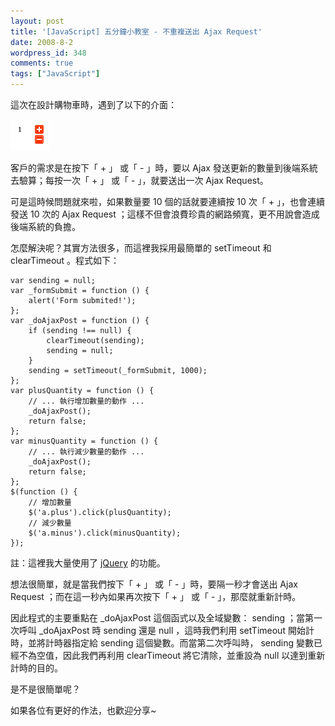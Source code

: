 ```yaml
---
layout: post
title: '[JavaScript] 五分鐘小教室 - 不重複送出 Ajax Request'
date: 2008-8-2
wordpress_id: 348
comments: true
tags: ["JavaScript"]
---
```


這次在設計購物車時，遇到了以下的介面：

![](/resources/norepeat_ajax/ajax_interface.gif)

客戶的需求是在按下「 + 」 或「 - 」時，要以 Ajax 發送更新的數量到後端系統去驗算；每按一次「 + 」 或「 - 」，就要送出一次 Ajax Request。

可是這時候問題就來啦，如果數量要 10 個的話就要連續按 10 次「 + 」，也會連續發送 10 次的 Ajax Request ；這樣不但會浪費珍貴的網路頻寬，更不用說會造成後端系統的負擔。

<!--more-->

怎麼解決呢？其實方法很多，而這裡我採用最簡單的 setTimeout 和 clearTimeout 。程式如下：

```
var sending = null;
var _formSubmit = function () {
    alert('Form submited!');
};
var _doAjaxPost = function () {
    if (sending !== null) {
        clearTimeout(sending);
        sending = null;
    }
    sending = setTimeout(_formSubmit, 1000);
};
var plusQuantity = function () {
    // ... 執行增加數量的動作 ...
    _doAjaxPost();
    return false;
};
var minusQuantity = function () {
    // ... 執行減少數量的動作 ...
    _doAjaxPost();
    return false;
};
$(function () {
    // 增加數量
    $('a.plus').click(plusQuantity);
    // 減少數量
    $('a.minus').click(minusQuantity);
});

```

註：這裡我大量使用了 [jQuery](http://jquery.com/) 的功能。

想法很簡單，就是當我們按下「 + 」 或「 - 」時，要隔一秒才會送出 Ajax Request ；而在這一秒內如果再次按下「 + 」 或「 - 」，那麼就重新計時。

因此程式的主要重點在 _doAjaxPost 這個函式以及全域變數： sending ；當第一次呼叫 _doAjaxPost 時 sending 還是 null ，這時我們利用 setTimeout 開始計時，並將計時器指定給 sending 這個變數。而當第二次呼叫時， sending 變數已經不為空值，因此我們再利用 clearTimeout 將它清除，並重設為 null 以達到重新計時的目的。

是不是很簡單呢？

如果各位有更好的作法，也歡迎分享~
